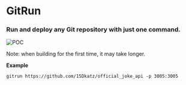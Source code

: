 # GitRun

### Run and deploy any Git repository with just one command.

![POC](https://us-east-1.tixte.net/uploads/i.shivs.me/WindowsTerminal_0wIxFruhqB.gif)

Note: when building for the first time, it may take longer.

**Example**
```
gitrun https://github.com/15Dkatz/official_joke_api -p 3005:3005
```